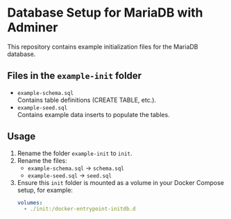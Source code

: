 # Database Setup for MariaDB with Adminer

This repository contains example initialization files for the MariaDB database.

## Files in the `example-init` folder

- `example-schema.sql`  
  Contains table definitions (CREATE TABLE, etc.).  
- `example-seed.sql`  
  Contains example data inserts to populate the tables.

## Usage

1. Rename the folder `example-init` to `init`.  
2. Rename the files:  
   - `example-schema.sql` → `schema.sql`  
   - `example-seed.sql` → `seed.sql`  
3. Ensure this `init` folder is mounted as a volume in your Docker Compose setup, for example:  
   ```yaml
   volumes:
     - ./init:/docker-entrypoint-initdb.d
